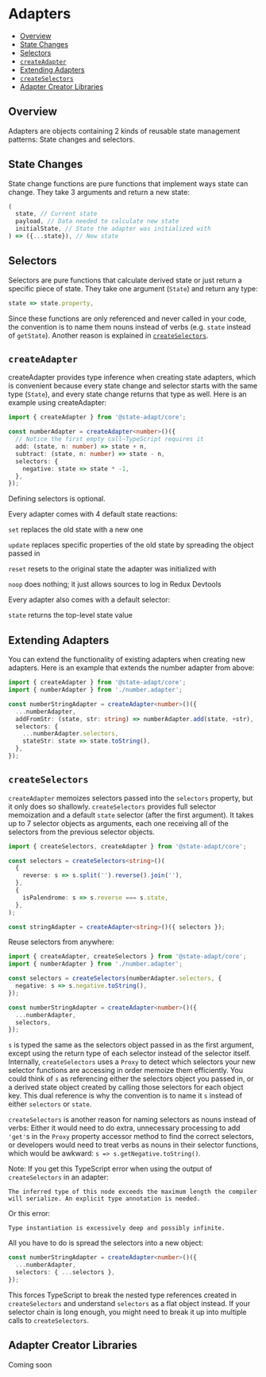 # Adapters

- [Overview](/concepts/adapters#overview)
- [State Changes](/concepts/adapters#state-changes)
- [Selectors](/concepts/adapters#selectors)
- [`createAdapter`](/concepts/adapters#createadapter)
- [Extending Adapters](/concepts/adapters#extending-adapters)
- [`createSelectors`](/concepts/adapters#createselectors)
- [Adapter Creator Libraries](/concepts/adapters#adapter-creator-libraries)

## Overview

Adapters are objects containing 2 kinds of reusable state management patterns: State changes and selectors.

## State Changes

State change functions are pure functions that implement ways state can change. They take 3 arguments and return a new state:

```typescript
(
  state, // Current state
  payload, // Data needed to calculate new state
  initialState, // State the adapter was initialized with
) => ({...state}), // New state
```

## Selectors

Selectors are pure functions that calculate derived state or just return a specific piece of state. They take one argument (`State`) and return any type:

```typescript
state => state.property,
```

Since these functions are only referenced and never called in your code, the convention is to name them nouns instead of verbs (e.g. `state` instead of `getState`). Another reason is explained in [`createSelectors`](/concepts/adapters#createselectors).

## `createAdapter`

createAdapter provides type inference when creating state adapters, which is convenient because every state change and selector starts with the same type (`State`), and every state change returns that type as well. Here is an example using createAdapter:

```typescript
import { createAdapter } from '@state-adapt/core';

const numberAdapter = createAdapter<number>()({
  // Notice the first empty call—TypeScript requires it
  add: (state, n: number) => state + n,
  subtract: (state, n: number) => state - n,
  selectors: {
    negative: state => state * -1,
  },
});
```

Defining selectors is optional.

Every adapter comes with 4 default state reactions:

`set` replaces the old state with a new one

`update` replaces specific properties of the old state by spreading the object passed in

`reset` resets to the original state the adapter was initialized with

`noop` does nothing; it just allows sources to log in Redux Devtools

Every adapter also comes with a default selector:

`state` returns the top-level state value

## Extending Adapters

You can extend the functionality of existing adapters when creating new adapters. Here is an example that extends the number adapter from above:

```typescript
import { createAdapter } from '@state-adapt/core';
import { numberAdapter } from './number.adapter';

const numberStringAdapter = createAdapter<number>()({
  ...numberAdapter,
  addFromStr: (state, str: string) => numberAdapter.add(state, +str),
  selectors: {
    ...numberAdapter.selectors,
    stateStr: state => state.toString(),
  },
});
```

## `createSelectors`

`createAdapter` memoizes selectors passed into the `selectors` property, but it only does so shallowly. `createSelectors` provides full selector memoization and a default `state` selector (after the first argument). It takes up to 7 selector objects as arguments, each one receiving all of the selectors from the previous selector objects.

```typescript
import { createSelectors, createAdapter } from '@state-adapt/core';

const selectors = createSelectors<string>()(
  {
    reverse: s => s.split('').reverse().join(''),
  },
  {
    isPalendrome: s => s.reverse === s.state,
  },
);

const stringAdapter = createAdapter<string>()({ selectors });
```

Reuse selectors from anywhere:

```typescript
import { createAdapter, createSelectors } from '@state-adapt/core';
import { numberAdapter } from './number.adapter';

const selectors = createSelectors(numberAdapter.selectors, {
  negative: s => s.negative.toString(),
});

const numberStringAdapter = createAdapter<number>()({
  ...numberAdapter,
  selectors,
});
```

`s` is typed the same as the selectors object passed in as the first argument, except using the return type of each selector instead of the selector itself. Internally, `createSelectors` uses a `Proxy` to detect which selectors your new selector functions are accessing in order memoize them efficiently. You could think of `s` as referencing either the selectors object you passed in, or a derived state object created by calling those selectors for each object key. This dual reference is why the convention is to name it `s` instead of either `selectors` or `state`.

`createSelectors` is another reason for naming selectors as nouns instead of verbs: Either it would need to do extra, unnecessary processing to add `'get'`s in the `Proxy` property accessor method to find the correct selectors, or developers would need to treat verbs as nouns in their selector functions, which would be awkward: `s => s.getNegative.toString()`.

Note: If you get this TypeScript error when using the output of `createSelectors` in an adapter:

```
The inferred type of this node exceeds the maximum length the compiler will serialize. An explicit type annotation is needed.
```

Or this error:

```
Type instantiation is excessively deep and possibly infinite.
```

All you have to do is spread the selectors into a new object:

```typescript
const numberStringAdapter = createAdapter<number>()({
  ...numberAdapter,
  selectors: { ...selectors },
});
```

This forces TypeScript to break the nested type references created in `createSelectors` and understand `selectors` as a flat object instead. If your selector chain is long enough, you might need to break it up into multiple calls to `createSelectors`.

## Adapter Creator Libraries

Coming soon
